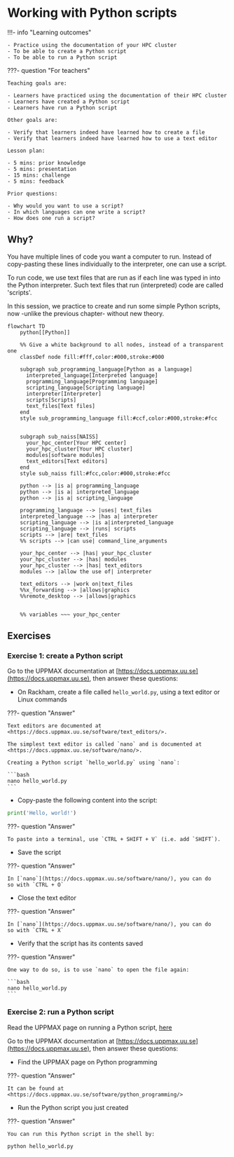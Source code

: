 # Working with Python scripts

!!!- info "Learning outcomes"

    - Practice using the documentation of your HPC cluster
    - To be able to create a Python script
    - To be able to run a Python script

???- question "For teachers"

    Teaching goals are:

    - Learners have practiced using the documentation of their HPC cluster
    - Learners have created a Python script
    - Learners have run a Python script

    Other goals are:

    - Verify that learners indeed have learned how to create a file
    - Verify that learners indeed have learned how to use a text editor

    Lesson plan:

    - 5 mins: prior knowledge
    - 5 mins: presentation
    - 15 mins: challenge
    - 5 mins: feedback

    Prior questions:

    - Why would you want to use a script?
    - In which languages can one write a script?
    - How does one run a script?

## Why?

You have multiple lines of code you want a computer to run.
Instead of copy-pasting these lines individually to the
interpreter, one can use a script.

To run code, we use text files that are run as if each line
was typed in into the Python interpreter. Such text files
that run (interpreted) code are called 'scripts'.

In this session, we practice to create and run some simple Python scripts,
now -unlike the previous chapter- without new theory.

```mermaid
flowchart TD
    python[[Python]]

    %% Give a white background to all nodes, instead of a transparent one
    classDef node fill:#fff,color:#000,stroke:#000

    subgraph sub_programming_language[Python as a language]
      interpreted_language[Interpreted language]
      programming_language[Programming language]
      scripting_language[Scripting language]
      interpreter[Interpreter]
      scripts[Scripts]
      text_files[Text files]
    end
    style sub_programming_language fill:#ccf,color:#000,stroke:#fcc


    subgraph sub_naiss[NAISS]
      your_hpc_center[Your HPC center]
      your_hpc_cluster[Your HPC cluster]
      modules[software modules]
      text_editors[Text editors]
    end
    style sub_naiss fill:#fcc,color:#000,stroke:#fcc

    python --> |is a| programming_language
    python --> |is a| interpreted_language
    python --> |is a| scripting_language

    programming_language --> |uses| text_files
    interpreted_language --> |has a| interpreter
    scripting_language --> |is a|interpreted_language
    scripting_language --> |runs| scripts
    scripts --> |are| text_files
    %% scripts --> |can use| command_line_arguments

    your_hpc_center --> |has| your_hpc_cluster
    your_hpc_cluster --> |has| modules
    your_hpc_cluster --> |has| text_editors
    modules --> |allow the use of| interpreter

    text_editors --> |work on|text_files
    %%x_forwarding --> |allows|graphics
    %%remote_desktop --> |allows|graphics
    

    %% variables ~~~ your_hpc_center
```

## Exercises

### Exercise 1: create a Python script

Go to the UPPMAX documentation at
[https://docs.uppmax.uu.se](https://docs.uppmax.uu.se),
then answer these questions:

- On Rackham, create a file called `hello_world.py`,
  using a text editor or Linux commands

???- question "Answer"

    Text editors are documented at
    <https://docs.uppmax.uu.se/software/text_editors/>.

    The simplest text editor is called `nano` and is documented at
    <https://docs.uppmax.uu.se/software/nano/>.

    Creating a Python script `hello_world.py` using `nano`:

    ```bash
    nano hello_world.py
    ```

- Copy-paste the following content into the script:

```python
print('Hello, world!')
```

???- question "Answer"

    To paste into a terminal, use `CTRL + SHIFT + V` (i.e. add `SHIFT`).

- Save the script

???- question "Answer"

    In [`nano`](https://docs.uppmax.uu.se/software/nano/), you can do
    so with `CTRL + O`

- Close the text editor

???- question "Answer"

    In [`nano`](https://docs.uppmax.uu.se/software/nano/), you can do
    so with `CTRL + X`

- Verify that the script has its contents saved

???- question "Answer"

    One way to do so, is to use `nano` to open the file again:

    ```bash
    nano hello_world.py
    ```

### Exercise 2: run a Python script

Read the UPPMAX page on running a Python script, [here](http://docs.uppmax.uu.se/software/python/#running-python)

Go to the UPPMAX documentation at
[https://docs.uppmax.uu.se](https://docs.uppmax.uu.se),
then answer these questions:

- Find the UPPMAX page on Python programming

???- question "Answer"

    It can be found at <https://docs.uppmax.uu.se/software/python_programming/>

- Run the Python script you just created

???- question "Answer"

    You can run this Python script in the shell by:

    python hello_world.py
